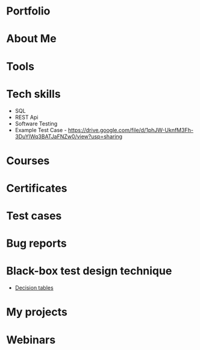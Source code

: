 # Portfolio
# About Me
# Tools
# Tech skills
* SQL
* REST Api
* Software Testing
* Example Test Case - https://drive.google.com/file/d/1phJW-UknfM3Fh-3DuYlWq3BATJaFNZw0/view?usp=sharing
# Courses
# Certificates
# Test cases
# Bug reports
# Black-box test design technique
-  [Decision tables](https://drive.google.com/file/d/1lNJbw4WJKn2yt-6gCzaSnbHYqa-nABR2/view?usp=sharing)
# My projects
# Webinars
